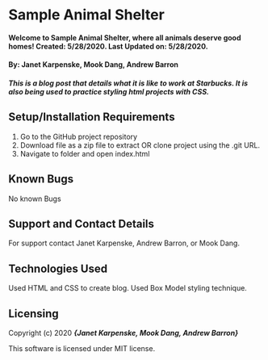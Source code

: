 # Sample Animal Shelter

#### Welcome to Sample Animal Shelter, where all animals deserve good homes! Created: 5/28/2020. Last Updated on: 5/28/2020.

#### By: Janet Karpenske, Mook Dang, Andrew Barron

##### This is a blog post that details what it is like to work at Starbucks. It is also being used to practice styling html projects with CSS.

## Setup/Installation Requirements

1. Go to the GitHub project repository
2. Download file as a zip file to extract OR clone project using the .git URL.
3. Navigate to folder and open index.html

## Known Bugs
No known Bugs

## Support and Contact Details
For support contact Janet Karpenske, Andrew Barron, or Mook Dang.

## Technologies Used

Used HTML and CSS to create blog. Used Box Model styling technique.

## Licensing

Copyright (c) 2020 **_{Janet Karpenske, Mook Dang, Andrew Barron}_**

This software is licensed under MIT license.